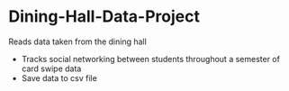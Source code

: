 # Dining-Hall-Data-Project
Reads data taken from the dining hall
- Tracks social networking between students throughout a semester of card swipe data
- Save data to csv file
